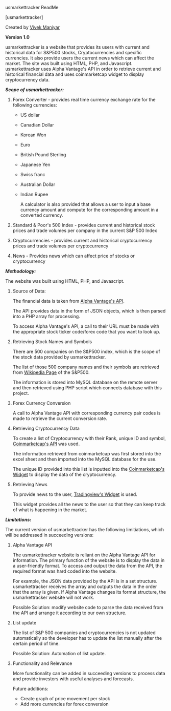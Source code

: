 usmarkettracker ReadMe

[usmarkettracker]

Created by [Vivek Maniyar]()



**Version 1.0**

usmarkettracker is a website that provides its users with current and historical data for S&P500 stocks, Cryptocurrencies and specific currencies. It also provide users the current news which can affect the market. The site was built using HTML, PHP, and Javascript. usmarkettracker uses Alpha Vantage's API in order to retrieve current and historical financial data and uses coinmarketcap widget to display cryptocurrency data.

_**Scope of usmarkettracker:**_
1. Forex Converter - provides real time currency exchange rate for the following currencies:
    * US dollar
    * Canadian Dollar
    * Korean Won
    * Euro
    * British Pound Sterling
    * Japanese Yen
    * Swiss franc
    * Australian Dollar
    * Indian Rupee

        A calculator is also provided that allows a user to input a base currency amount and compute for the corresponding amount in a converted currency.

2. Standard & Poor's 500 Index - provides current and historical stock prices and trade volumes per company in the current S&P 500 Index

3. Cryptocurrencies - provides current and historical cryptocurrency prices and trade volumes per cryptocurrency

4. News - Provides news which can affect price of stocks or cryptocurrency

_**Methodology:**_

  The website was built using HTML, PHP, and Javascript. 
  
  1. Source of Data:
  
      The financial data is taken from [Alpha Vantage's API](https://www.alphavantage.co/documentation/). 

      The API provides data in the form of JSON objects, which is then parsed into a PHP array for processing. 

      To access Alpha Vantage's API, a call to their URL must be made with the appropriate stock ticker code/forex code that you want to look up. 
    
  2. Retrieving Stock Names and Symbols
  
      There are 500 companies on the S&P500 index, which is the scope of the stock data provided by usmarkettracker.

      The list of those 500 company names and their symbols are retrieved from [Wikipedia Page](https://en.wikipedia.org/wiki/List_of_S%26P_500_companies) of the S&P500.

      The information is stored into MySQL database on the remote server and then retrieved using PHP script which connects database with this project.
    
  3. Forex Currency Conversion
     
      A call to Alpha Vantage API with corresponding currency pair codes is made to retrieve the current conversion rate.

  4. Retrieving Cryptocurrency Data

      To create a list of Cryptocurrency with their Rank, unique ID and symbol, [Coinmarketcap's API](https://pro.coinmarketcap.com/) was used.

      The information retrieved from coinmarketcap was first stored into the excel sheet and then imported into the MySQL database for the use.

      The unique ID provided into this list is inputted into the [Coinmarketcap's Widget](https://coinmarketcap.com/widget/ticker/) to display the data of the cryptocurrency.

  5. Retrieving News

      To provide news to the user, [Tradingview's Widget](https://www.tradingview.com/widget/timeline/) is used.

      This widget provides all the news to the user so that they can keep track of what is happening in the market.
    
_**Limitations:**_ 

  The current version of usmarkettracker has the following limitiations, which will be addressed in succeeding versions:
    
  1. Alpha Vantage API
  
        The usmarkettracker website is reliant on the Alpha Vantage API for information. The primary function of the website is to display the data in a user-friendly format.
        To access and output the data from the API, the required format was hard coded into the website. 
        
        For example, the JSON data provided by the API is in a set structure. usmarkettracker receives the array and outputs the data in the order that the array is given. If Alpha Vantage changes its format structure, the usmarkettracker website will not work. 
        
        Possible Solution: modify website code to parse the data received from the API and arrange it according to our own structure.
        
  2. List update
  
        The list of S&P 500 companies and cryptocurrencies is not updated automatically so the developer has to update the list manually after the certain period of time.
        
        Possible Solution: Automation of list update.
        
  3. Functionality and Relevance
  
     More functionality can be added in succeeding versions to process data and provide investors with useful analyses and forecasts. 
  
      Future additions:
        * Create graph of price movement per stock
        * Add more currencies for forex conversion

     
        
    
